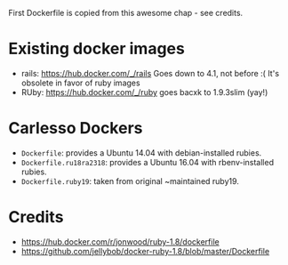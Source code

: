 
First Dockerfile is copied from this awesome chap - see credits.

# Existing docker images

* rails: https://hub.docker.com/_/rails Goes down to 4.1, not before :(
     It's obsolete in favor of ruby images
* RUby: https://hub.docker.com/_/ruby goes bacxk to 1.9.3slim (yay!)


# Carlesso Dockers

* `Dockerfile`: provides a Ubuntu 14.04 with debian-installed rubies.
* `Dockerfile.ru18ra2318`: provides a Ubuntu 16.04 with rbenv-installed rubies.
* `Dockerfile.ruby19`: taken from original ~maintained ruby19.


# Credits

* https://hub.docker.com/r/jonwood/ruby-1.8/dockerfile
* https://github.com/jellybob/docker-ruby-1.8/blob/master/Dockerfile 